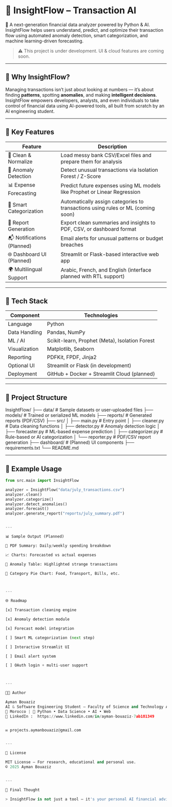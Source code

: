 # 💼 InsightFlow – Transaction AI

🔎 A next-generation financial data analyzer powered by Python & AI.  
InsightFlow helps users understand, predict, and optimize their transaction flow using automated anomaly detection, smart categorization, and machine learning-driven forecasting.

> ⚠️ This project is under development. UI & cloud features are coming soon.

---

## 🚀 Why InsightFlow?

Managing transactions isn’t just about looking at numbers — it’s about finding **patterns**, spotting **anomalies**, and making **intelligent decisions**.  
InsightFlow empowers developers, analysts, and even individuals to take control of financial data using AI-powered tools, all built from scratch by an AI engineering student.

---

## 🧠 Key Features

| Feature                   | Description                                                                         |
|---------------------------|-------------------------------------------------------------------------------------|
| 🧹 Clean & Normalize       | Load messy bank CSV/Excel files and prepare them for analysis                      |
| 🧠 Anomaly Detection       | Detect unusual transactions via Isolation Forest / Z-Score                         |
| 📊 Expense Forecasting     | Predict future expenses using ML models like Prophet or Linear Regression         |
| 🧩 Smart Categorization     | Automatically assign categories to transactions using rules or ML (coming soon)   |
| 📄 Report Generation       | Export clean summaries and insights to PDF, CSV, or dashboard format              |
| 📬 Notifications (Planned) | Email alerts for unusual patterns or budget breaches                              |
| 🌐 Dashboard UI (Planned)  | Streamlit or Flask-based interactive web app                                      |
| 🌍 Multilingual Support    | Arabic, French, and English (interface planned with RTL support)                  |

---

## 🧱 Tech Stack

| Component       | Technologies                      |
|----------------|-----------------------------------|
| Language        | Python                            |
| Data Handling   | Pandas, NumPy                      |
| ML / AI         | Scikit-learn, Prophet (Meta), Isolation Forest |
| Visualization   | Matplotlib, Seaborn                |
| Reporting       | PDFKit, FPDF, Jinja2               |
| Optional UI     | Streamlit or Flask (in development)|
| Deployment      | GitHub + Docker + Streamlit Cloud (planned) |

---

## 🧩 Project Structure

InsightFlow/ ├── data/                  # Sample datasets or user-uploaded files ├── models/                # Trained or serialized ML models ├── reports/               # Generated reports (PDF/CSV) ├── src/ │   ├── main.py            # Entry point │   ├── cleaner.py         # Data cleaning functions │   ├── detector.py        # Anomaly detection logic │   ├── forecaster.py      # ML-based expense prediction │   ├── categorizer.py     # Rule-based or AI categorization │   └── reporter.py        # PDF/CSV report generation ├── dashboard/             # (Planned) UI components ├── requirements.txt └── README.md

---

## 🧪 Example Usage

```python
from src.main import InsightFlow

analyzer = InsightFlow("data/july_transactions.csv")
analyzer.clean()
analyzer.categorize()
analyzer.detect_anomalies()
analyzer.forecast()
analyzer.generate_report("reports/july_summary.pdf")


---

📊 Sample Output (Planned)

🧾 PDF Summary: Daily/weekly spending breakdown

📈 Charts: Forecasted vs actual expenses

🛑 Anomaly Table: Highlighted strange transactions

💼 Category Pie Chart: Food, Transport, Bills, etc.



---

🌐 Roadmap

[x] Transaction cleaning engine

[x] Anomaly detection module

[x] Forecast model integration

[ ] Smart ML categorization (next step)

[ ] Interactive Streamlit UI

[ ] Email alert system

[ ] OAuth login + multi-user support



---

👨‍💻 Author

Ayman Bouaziz
AI & Software Engineering Student – Faculty of Science and Technology Al Hoceima
📍 Morocco | 🧠 Python • Data Science • AI • Web
🔗 LinkedIn :  https://www.linkedin.com/in/ayman-bouaziz-7ab181349


✉️ projects.aymanbouaziz@gmail.com


---

📜 License

MIT License — For research, educational and personal use.
© 2025 Ayman Bouaziz


---

🧠 Final Thought

> InsightFlow is not just a tool — it's your personal AI financial advisor, built line by line with passion and precision.